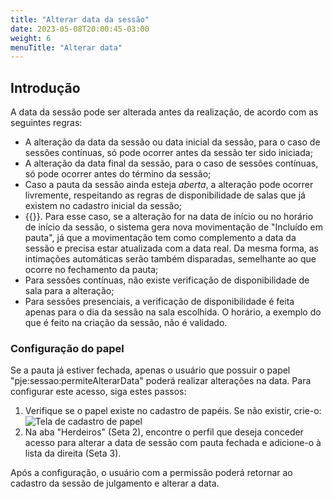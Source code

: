 ```yaml
---
title: "Alterar data da sessão"
date: 2023-05-08T20:00:45-03:00
weight: 6
menuTitle: "Alterar data"
---
```


## Introdução
A data da sessão pode ser alterada antes da realização, de acordo com as seguintes regras:

+ A alteração da data da sessão ou data inicial da sessão, para o caso de sessões contínuas, só pode ocorrer antes da sessão ter sido iniciada;
+ A alteração da data final da sessão, para o caso de sessões contínuas, só pode ocorrer antes do término da sessão;
+ Caso a pauta da sessão ainda esteja _aberta_, a alteração pode ocorrer livremente, respeitando as regras de disponibilidade de salas que já existem no cadastro inicial da sessão;
+ {{<marcar texto="Caso a pauta já tenha sido fechada, a alteração só será permitida para quem detiver o papel “pje:sessao:permiteAlterarData”">}}. Para esse caso, se a alteração for na data de início ou no horário de início da sessão, o sistema gera nova movimentação de "Incluído em pauta", já que a movimentação tem como complemento a data da sessão e precisa estar atualizada com a data real. Da mesma forma, as intimações automáticas serão também disparadas, semelhante ao que ocorre no fechamento da pauta;
+ Para sessões contínuas, não existe verificação de disponibilidade de sala para a alteração;
+ Para sessões presenciais, a verificação de disponibilidade é feita apenas para o dia da sessão na sala escolhida. O horário, a exemplo do que é feito na criação da sessão, não é validado.

### Configuração do papel 

Se a pauta já estiver fechada, apenas o usuário que possuir o papel "pje:sessao:permiteAlterarData" poderá realizar alterações na data. Para configurar este acesso, siga estes passos:

1. Verifique se o papel existe no cadastro de papéis. Se não existir, crie-o:
![Tela de cadastro de papel](/imagens/parametro_alterar_data.png)
2. Na aba "Herdeiros" (Seta 2), encontre o perfil que deseja conceder acesso para alterar a data de sessão com pauta fechada e adicione-o à lista da direita (Seta 3).

Após a configuração, o usuário com a permissão poderá retornar ao cadastro da sessão de julgamento e alterar a data.
